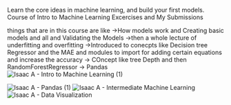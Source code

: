Learn the core ideas in machine learning, and build your first models.
Course of Intro to Machine Learning Excercises and My Submissions

things that are in this course are like
->How models work and Creating basic models and all and Validating the Models
->then a whole lecture of underfitting and overfitting
->Introduced to conecpts like Decision tree Regressor and the MAE and modules to import 
for adding certain equations and increase the accuracy 
-> COncept like tree Depth and then RandomForestRegressor 
-> Pandas
![Isaac A - Intro to Machine Learning (1)](https://user-images.githubusercontent.com/81617518/191575368-07935371-d98a-40ed-be60-b80e81c3e1cb.png)

![Isaac A - Pandas (1)](https://user-images.githubusercontent.com/81617518/191575265-f4721f3e-a743-45c8-a994-b85038749ffd.png)
![Isaac A - Intermediate Machine Learning](https://user-images.githubusercontent.com/81617518/191575270-330dd84d-06f9-4200-94d4-ae91452a08d6.png)
![Isaac A - Data Visualization](https://user-images.githubusercontent.com/81617518/217743104-00947ee6-3e16-43f3-9f64-f4e9562fa399.png)
